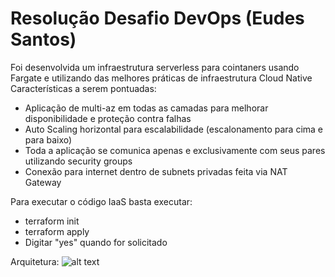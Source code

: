# Resolução Desafio DevOps (Eudes Santos) 

Foi desenvolvida um infraestrutura serverless para cointaners usando Fargate e utilizando das melhores práticas de infraestrutura Cloud Native
Características a serem pontuadas:
- Aplicação de multi-az em todas as camadas para melhorar disponibilidade e proteção contra falhas
- Auto Scaling horizontal para escalabilidade (escalonamento para cima e para baixo)
- Toda a aplicação se comunica apenas e exclusivamente com seus pares utilizando security groups
- Conexão para internet dentro de subnets privadas feita via NAT Gateway

Para executar o código IaaS basta executar:
- terraform init
- terraform apply
- Digitar "yes" quando for solicitado

Arquitetura:
![alt text](https://github.com/eudesgsantos/desafios/blob/main/architecture.png?raw=true)
